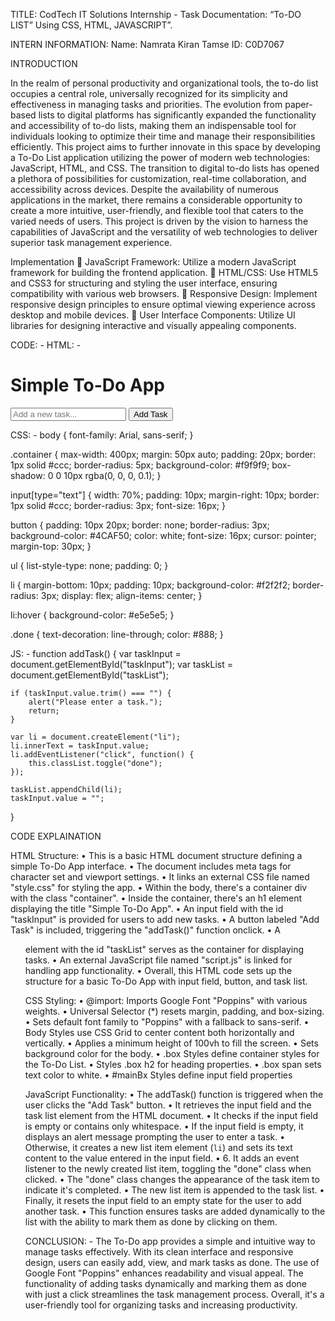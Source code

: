 TITLE:  CodTech IT Solutions Internship - Task Documentation: “To-DO LIST” Using CSS, HTML, JAVASCRIPT”.

INTERN INFORMATION: 
Name: Namrata Kiran Tamse
ID: C0D7067

INTRODUCTION

In the realm of personal productivity and organizational tools, the to-do list occupies a central role, universally recognized for its simplicity and effectiveness in managing tasks and priorities. The evolution from paper-based lists to digital platforms has significantly expanded the functionality and accessibility of to-do lists, making them an indispensable tool for individuals looking to optimize their time and manage their responsibilities efficiently. This project aims to further innovate in this space by developing a To-Do List application utilizing the power of modern web technologies: JavaScript, HTML, and CSS.
The transition to digital to-do lists has opened a plethora of possibilities for customization, real-time collaboration, and accessibility across devices. Despite the availability of numerous applications in the market, there remains a considerable opportunity to create a more intuitive, user-friendly, and flexible tool that caters to the varied needs of users. This project is driven by the vision to harness the capabilities of JavaScript and the versatility of web technologies to deliver superior task management experience.

Implementation
	JavaScript Framework: Utilize a modern JavaScript framework for building the frontend application.
	HTML/CSS: Use HTML5 and CSS3 for structuring and styling the user interface, ensuring compatibility with various web browsers.
	Responsive Design: Implement responsive design principles to ensure optimal viewing experience across desktop and mobile devices.
	User Interface Components: Utilize UI libraries for designing interactive and visually appealing components.



CODE: -
HTML: -
<!DOCTYPE html>
<html lang="en">
<head>
    <meta charset="UTF-8">
    <meta name="viewport" content="width=device-width, initial-scale=1.0">
    <title>Simple To-Do App</title>
    <link rel="stylesheet" href="./style.css">
</head>
<body>
    <div class="container">
        <h1>Simple To-Do App</h1>
        <input type="text" id="taskInput" placeholder="Add a new task...">
        <button onclick="addTask()">Add Task</button>
        <ul id="taskList"></ul>
    </div>
    <script src="script.js"></script>
</body>
</html>

CSS: -
body {
    font-family: Arial, sans-serif;
}

.container {
    max-width: 400px;
    margin: 50px auto;
    padding: 20px;
    border: 1px solid #ccc;
    border-radius: 5px;
    background-color: #f9f9f9;
    box-shadow: 0 0 10px rgba(0, 0, 0, 0.1);
}

input[type="text"] {
    width: 70%;
    padding: 10px;
    margin-right: 10px;
    border: 1px solid #ccc;
    border-radius: 3px;
    font-size: 16px;
}

button {
    padding: 10px 20px;
    border: none;
    border-radius: 3px;
    background-color: #4CAF50;
    color: white;
    font-size: 16px;
    cursor: pointer;
    margin-top: 30px;
}

ul {
    list-style-type: none;
    padding: 0;
}

li {
    margin-bottom: 10px;
    padding: 10px;
    background-color: #f2f2f2;
    border-radius: 3px;
    display: flex;
    align-items: center;
}

li:hover {
    background-color: #e5e5e5;
}

.done {
    text-decoration: line-through;
    color: #888;
}


JS: -
function addTask() {
    var taskInput = document.getElementById("taskInput");
    var taskList = document.getElementById("taskList");

    if (taskInput.value.trim() === "") {
        alert("Please enter a task.");
        return;
    }

    var li = document.createElement("li");
    li.innerText = taskInput.value;
    li.addEventListener("click", function() {
        this.classList.toggle("done");
    });

    taskList.appendChild(li);
    taskInput.value = "";
}




CODE EXPLAINATION

HTML Structure:
•	This is a basic HTML document structure defining a simple To-Do App interface.
•	The document includes meta tags for character set and viewport settings.
•	It links an external CSS file named "style.css" for styling the app.
•	Within the body, there's a container div with the class "container".
•	Inside the container, there's an h1 element displaying the title "Simple To-Do App".
•	An input field with the id "taskInput" is provided for users to add new tasks.
•	A button labeled "Add Task" is included, triggering the "addTask()" function onclick.
•	A <ul> element with the id "taskList" serves as the container for displaying tasks.
•	An external JavaScript file named "script.js" is linked for handling app functionality.
•	Overall, this HTML code sets up the structure for a basic To-Do App with input field, button, and task list.

CSS Styling:
•	@import: Imports Google Font "Poppins" with various weights.
•	Universal Selector (*) resets margin, padding, and box-sizing.
•	Sets default font family to "Poppins" with a fallback to sans-serif.
•	Body Styles use CSS Grid to center content both horizontally and vertically.
•	Applies a minimum height of 100vh to fill the screen.
•	Sets background color for the body.
•	.box Styles define container styles for the To-Do List.
•	Styles .box h2 for heading properties.
•	.box span sets text color to white.
•	#mainBx Styles define input field properties

JavaScript Functionality:
•	The addTask() function is triggered when the user clicks the "Add Task" button.
•	It retrieves the input field and the task list element from the HTML document.
•	It checks if the input field is empty or contains only whitespace.
•	If the input field is empty, it displays an alert message prompting the user to enter a task.
•	Otherwise, it creates a new list item element (`li`) and sets its text content to the value entered in the input field.
•	6. It adds an event listener to the newly created list item, toggling the "done" class when clicked.
•	The "done" class changes the appearance of the task item to indicate it's completed.
•	The new list item is appended to the task list.
•	Finally, it resets the input field to an empty state for the user to add another task.
•	This function ensures tasks are added dynamically to the list with the ability to mark them as done by clicking on them.

CONCLUSION: -
The To-Do app provides a simple and intuitive way to manage tasks effectively. With its clean interface and responsive design, users can easily add, view, and mark tasks as done. The use of Google Font "Poppins" enhances readability and visual appeal. The functionality of adding tasks dynamically and marking them as done with just a click streamlines the task management process. Overall, it's a user-friendly tool for organizing tasks and increasing productivity.


 
 	
 

